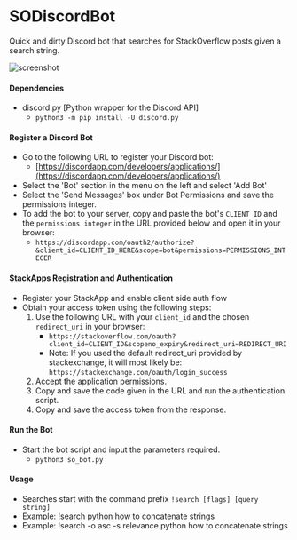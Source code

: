 # SODiscordBot

Quick and dirty Discord bot that searches for StackOverflow posts given a search string.

![screenshot](https://github.com/ryanshim/SODiscordBot/screenshot.png)

#### Dependencies
* discord.py [Python wrapper for the Discord API]
	* `python3 -m pip install -U discord.py`

#### Register a Discord Bot
* Go to the following URL to register your Discord bot:
	* [https://discordapp.com/developers/applications/](https://discordapp.com/developers/applications/)
* Select the 'Bot' section in the menu on the left and select 'Add Bot'
* Select the 'Send Messages' box under Bot Permissions and save the permissions integer.
* To add the bot to your server, copy and paste the bot's `CLIENT ID` and the `permissions integer` in the URL provided below and open it in your browser:
	* `https://discordapp.com/oauth2/authorize?&client_id=CLIENT_ID_HERE&scope=bot&permissions=PERMISSIONS_INTEGER`

#### StackApps Registration and Authentication
* Register your StackApp and enable client side auth flow
* Obtain your access token using the following steps:
	1. Use the following URL with your `client_id` and the chosen `redirect_uri` in your browser:
		* `https://stackoverflow.com/oauth?client_id=CLIENT_ID&scopeno_expiry&redirect_uri=REDIRECT_URI`
		* Note: If you used the default redirect_uri provided by stackexchange, it will most likely be: `https://stackexchange.com/oauth/login_success`
	2. Accept the application permissions.
	3. Copy and save the code given in the URL and run the authentication script.
	4. Copy and save the access token from the response.

#### Run the Bot
* Start the bot script and input the parameters required.
	* `python3 so_bot.py`

#### Usage
* Searches start with the command prefix `!search [flags] [query string]`
* Example: !search python how to concatenate strings
* Example: !search -o asc -s relevance python how to concatenate strings

